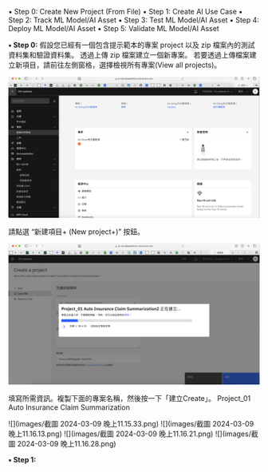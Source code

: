 ▪ Step 0: Create New Project (From File)
▪ Step 1: Create AI Use Case
▪ Step 2: Track ML Model/AI Asset
▪ Step 3: Test ML Model/AI Asset
▪ Step 4: Deploy ML Model/AI Asset
▪ Step 5: Validate ML Model/AI Asset


**▪ Step 0:**
假設您已經有一個包含提示範本的專案 project 以及 zip 檔案內的測試資料集和驗證資料集。
透過上傳 zip 檔案建立一個新專案。
若要透過上傳檔案建立新項目，請前往左側窗格，選擇檢視所有專案(View all projects)。

![](images/1.png)

請點選 “新建項目+ (New project+)”  按鈕。

![](images/%25E6%2588%25AA%25E5%259C%2596%25202024-03-09%2520%25E4%25B8%258A%25E5%258D%25889.15.52.png)

填寫所需資訊。複製下面的專案名稱，然後按一下「建立Create」。
Project_01 Auto Insurance Claim Summarization

![](images/截圖 2024-03-09 晚上11.15.33.png)
![](images/截圖 2024-03-09 晚上11.16.13.png)
![](images/截圖 2024-03-09 晚上11.16.21.png)
![](images/截圖 2024-03-09 晚上11.16.28.png)

**▪ Step 1:**

